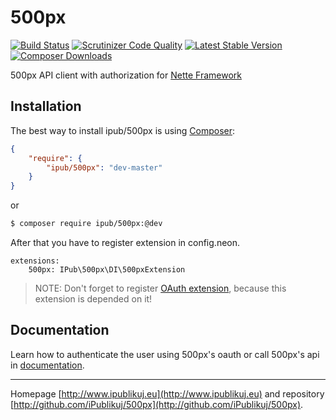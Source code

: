 # 500px

[![Build Status](https://img.shields.io/travis/iPublikuj/500px.svg?style=flat-square)](https://travis-ci.org/iPublikuj/500px)
[![Scrutinizer Code Quality](https://img.shields.io/scrutinizer/g/iPublikuj/500px.svg?style=flat-square)](https://scrutinizer-ci.com/g/iPublikuj/500px/?branch=master)
[![Latest Stable Version](https://img.shields.io/packagist/v/ipub/500px.svg?style=flat-square)](https://packagist.org/packages/ipub/500px)
[![Composer Downloads](https://img.shields.io/packagist/dt/ipub/500px.svg?style=flat-square)](https://packagist.org/packages/ipub/500px)

500px API client with authorization for [Nette Framework](http://nette.org/)

## Installation

The best way to install ipub/500px is using  [Composer](http://getcomposer.org/):

```json
{
	"require": {
		"ipub/500px": "dev-master"
	}
}
```

or

```sh
$ composer require ipub/500px:@dev
```

After that you have to register extension in config.neon.

```neon
extensions:
	500px: IPub\500px\DI\500pxExtension
```

> NOTE: Don't forget to register [OAuth extension](http://github.com/iPublikuj/oauth), because this extension is depended on it!

## Documentation

Learn how to authenticate the user using 500px's oauth or call 500px's api in [documentation](https://github.com/iPublikuj/500px/blob/master/docs/en/index.md).

***
Homepage [http://www.ipublikuj.eu](http://www.ipublikuj.eu) and repository [http://github.com/iPublikuj/500px](http://github.com/iPublikuj/500px).